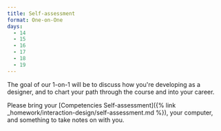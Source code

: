 ```yaml
---
title: Self-assessment
format: One-on-One
days:
  - 14
  - 15
  - 16
  - 17
  - 18
  - 19
---
```


The goal of our 1-on-1 will be to discuss how you're developing as a designer, and to chart your path through the course and into your career.

Please bring your [Competencies Self-assessment]({% link _homework/interaction-design/self-assessment.md %}), your computer, and something to take notes on with you.
